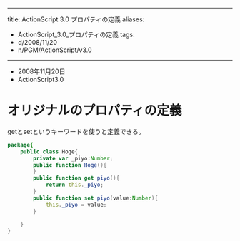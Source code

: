 
---
title: ActionScript 3.0 プロパティの定義
aliases:
  - ActionScript_3.0_プロパティの定義
tags:
  - d/2008/11/20
  - n/PGM/ActionScript/v3.0
---

- 2008年11月20日
- ActionScript3.0

オリジナルのプロパティの定義
================================================================================
getとsetというキーワードを使うと定義できる。

```actionscript
package{
    public class Hoge{
        private var _piyo:Number;
        public function Hoge(){
        }
        public function get piyo(){
            return this._piyo;
        }
        public function set piyo(value:Number){
            this._piyo = value;
        }
        
    }
}
```


